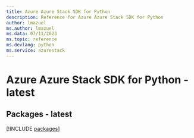 ```yaml
---
title: Azure Azure Stack SDK for Python
description: Reference for Azure Azure Stack SDK for Python
author: lmazuel
ms.author: lmazuel
ms.data: 07/11/2023
ms.topic: reference
ms.devlang: python
ms.service: azurestack
---
```

# Azure Azure Stack SDK for Python - latest
## Packages - latest
[!INCLUDE [packages](azure-stack-index.md)]